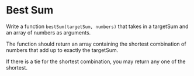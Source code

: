 # Best Sum

Write a function `bestSum(targetSum, numbers)` that takes in a targetSum and an
array of numbers as arguments.

The function should return an array containing the shortest combination of
numbers that add up to exactly the targetSum.

If there is a tie for the shortest combination, you may return any one of the
shortest.
